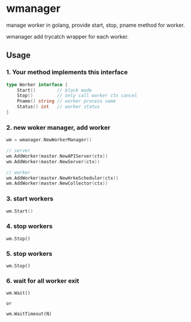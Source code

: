 # wmanager

manage worker in golang, provide start, stop, pname method for worker.

wmanager add trycatch wrapper for each worker.

## Usage

### 1. Your method implements this interface

```go
type Worker interface {
    Start()        // block mode
    Stop()         // only call worker ctx cancel
    Pname() string // worker process name
    Status() int   // worker status
}
```

### 2. new woker manager, add worker

```go
wm = wmanager.NewWorkerManager()

// server
wm.AddWorker(master.NewAPIServer(ctx))
wm.AddWorker(master.NewServer(ctx))

// worker
wm.AddWorker(master.NewHrkeScheduler(ctx))
wm.AddWorker(master.NewCollector(ctx))
```

### 3. start workers

```go
wm.Start()
```

### 4. stop workers

```golang
wm.Stop()
```

### 5. stop workers

```golang
wm.Stop()
```

### 6. wait for all worker exit

```golang
wm.Wait()

or

wm.WaitTimeout(N)
```
